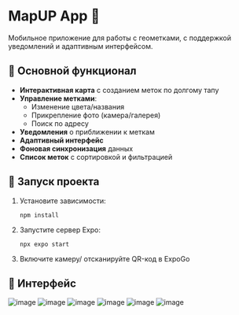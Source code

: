 # MapUP App 📍

Мобильное приложение для работы с геометками, с поддержкой уведомлений и адаптивным интерфейсом.

## 🚀 Основной функционал
- **Интерактивная карта** с созданием меток по долгому тапу
- **Управление метками**:
  - Изменение цвета/названия
  - Прикрепление фото (камера/галерея)
  - Поиск по адресу
- **Уведомления** о приближении к меткам
- **Адаптивный интерфейс** 
- **Фоновая синхронизация** данных
- **Список меток** с сортировкой и фильтрацией

## 🚦 Запуск проекта

1. Установите зависимости:


    ```npm install```


2. Запустите сервер Expo:


    ```npx expo start```


3. Включите камеру/ отсканируйте QR-код в ExpoGo


## 🌟 Интерфейс

![image](https://github.com/user-attachments/assets/50d8bf62-1357-4139-84a9-1ae81f25ec73) ![image](https://github.com/user-attachments/assets/8341b398-3e71-4bdb-afaf-88b33f1dfaa8) ![image](https://github.com/user-attachments/assets/f61f45e2-2a87-4d7e-9c71-653d9b6c1b40) ![image](https://github.com/user-attachments/assets/b0e97700-2152-4a01-81f7-a72aa0a2643b) ![image](https://github.com/user-attachments/assets/e6ad362b-a943-4181-83b4-bdf3aa85a9ac) ![image](https://github.com/user-attachments/assets/23feaf86-a3ec-4b9e-a844-52595fa15420)
